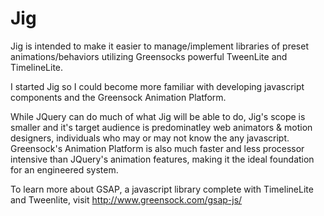 Jig
===

Jig is intended to make it easier to manage/implement libraries of preset animations/behaviors utilizing Greensocks powerful TweenLite and TimelineLite.

I started Jig so I could become more familiar with developing javascript components and the Greensock Animation Platform. 

While JQuery can do much of what Jig will be able to do, Jig's scope is smaller and it's target audience is predominatley  web animators & motion designers, individuals who may or may not know the any javascript. Greensock's Animation Platform is also much faster and less processor intensive than JQuery's animation features, making it the ideal foundation for an engineered system.

To learn more about GSAP, a javascript library complete with TimelineLite and Tweenlite, visit http://www.greensock.com/gsap-js/
